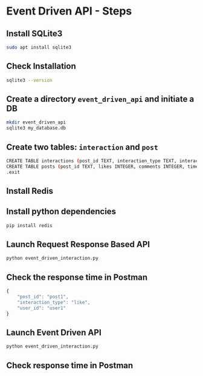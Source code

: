 # Event Driven API - Steps

## Install SQLite3
```bash
sudo apt install sqlite3
```

## Check Installation
```bash
sqlite3 --version
```

## Create a directory `event_driven_api` and initiate a DB
```bash
mkdir event_driven_api
sqlite3 my_database.db
```

## Create two tables: `interaction` and `post`

```bash
CREATE TABLE interactions (post_id TEXT, interaction_type TEXT, interaction_by TEXT, timestamp TEXT);
CREATE TABLE posts (post_id TEXT, likes INTEGER, comments INTEGER, timestamps TEXT, popularity_score REAL);
.exit
```

## Install Redis

## Install python dependencies
```bash
pip install redis
```

## Launch Request Response Based API
```bash
python event_driven_interaction.py
```
## Check the response time in Postman
```javascript
{
    "post_id": "post1",
    "interaction_type": "like",
    "user_id": "user1"
}
```

## Launch Event Driven API
```bash
python event_driven_interaction.py
```

## Check response time in Postman

